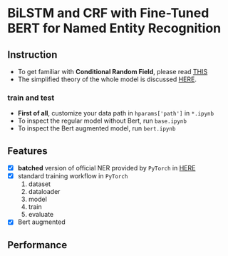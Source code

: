 # BiLSTM and CRF with Fine-Tuned BERT for Named Entity Recognition

## Instruction
- To get familiar with **Conditional Random Field**, please read [THIS](docs/CRF.pdf)
- The simplified theory of the whole model is discussed [HERE](docs/Explained.pdf).

### train and test
- **First of all**, customize your data path in `hparams['path']` in `*.ipynb`
- To inspect the regular model without Bert, run `base.ipynb`
- To inspect the Bert augmented model, run `bert.ipynb`

## Features
- [x] **batched** version of official NER provided by `PyTorch` in [HERE](https://pytorch.org/tutorials/beginner/nlp/advanced_tutorial.html)
- [x] standard training workflow in `PyTorch`
  1. dataset
  2. dataloader
  3. model
  4. train
  5. evaluate
- [x] Bert augmented

## Performance